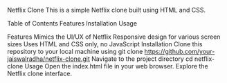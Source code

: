 Netflix Clone
This is a simple Netflix clone built using HTML and CSS.

Table of Contents
Features
Installation
Usage

Features
Mimics the UI/UX of Netflix
Responsive design for various screen sizes
Uses HTML and CSS only, no JavaScript
Installation
Clone this repository to your local machine using git clone https://github.com/your-jaiswalradha/netflix-clone.git
Navigate to the project directory cd netflix-clone
Usage
Open the index.html file in your web browser.
Explore the Netflix clone interface.


